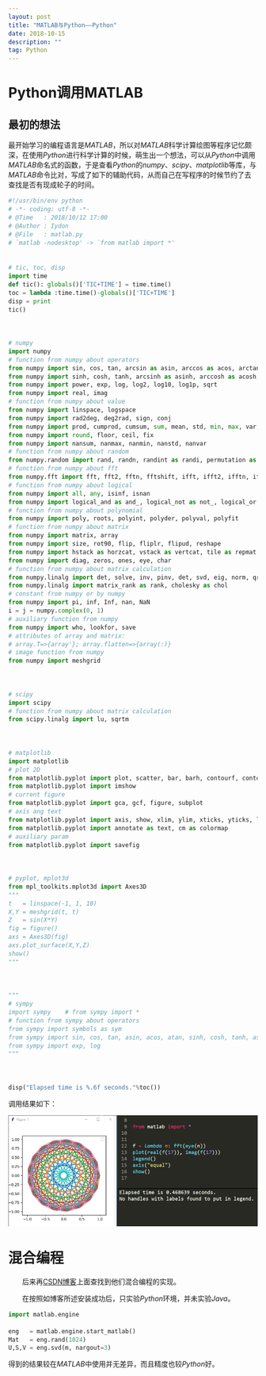 ```yaml
---
layout: post
title: "MATLAB与Python——Python"
date: 2018-10-15
description: ""
tag: Python
---
```


<script type="text/javascript" async src="https://cdn.mathjax.org/mathjax/latest/MathJax.js?config=TeX-MML-AM_CHTML"> </script>

# Python调用MATLAB

## 最初的想法
最开始学习的编程语言是*MATLAB*，所以对*MATLAB*科学计算绘图等程序记忆颇深，在使用*Python*进行科学计算的时候，萌生出一个想法，可以从*Python*中调用*MATLAB*命名式的函数，于是查看*Python*的*numpy*、*scipy*、*matplotlib*等库，与*MATLAB*命令比对，写成了如下的辅助代码，从而自己在写程序的时候节约了去查找是否有现成轮子的时间。

```Python
#!/usr/bin/env python
# -*- coding: utf-8 -*-
# @Time   : 2018/10/12 17:00
# @Author : Iydon
# @File   : matlab.py
# `matlab -nodesktop' -> `from matlab import *'


# tic, toc, disp
import time
def tic(): globals()['TIC+TIME'] = time.time()
toc = lambda :time.time()-globals()['TIC+TIME']
disp = print
tic()



# numpy
import numpy
# function from numpy about operators
from numpy import sin, cos, tan, arcsin as asin, arccos as acos, arctan as atan, sinc
from numpy import sinh, cosh, tanh, arcsinh as asinh, arccosh as acosh, arctanh as atanh
from numpy import power, exp, log, log2, log10, log1p, sqrt
from numpy import real, imag
# function from numpy about value
from numpy import linspace, logspace
from numpy import rad2deg, deg2rad, sign, conj
from numpy import prod, cumprod, cumsum, sum, mean, std, min, max, var, cov, sort, mod
from numpy import round, floor, ceil, fix
from numpy import nansum, nanmax, nanmin, nanstd, nanvar
# function from numpy about random
from numpy.random import rand, randn, randint as randi, permutation as randperm
# function from numpy about fft
from numpy.fft import fft, fft2, fftn, fftshift, ifft, ifft2, ifftn, ifftshift
# function from numpy about logical
from numpy import all, any, isinf, isnan
from numpy import logical_and as and_, logical_not as not_, logical_or as or_, logical_xor as xor_
# function from numpy about polynomial
from numpy import poly, roots, polyint, polyder, polyval, polyfit
# function from numpy about matrix
from numpy import matrix, array
from numpy import size, rot90, flip, fliplr, flipud, reshape
from numpy import hstack as horzcat, vstack as vertcat, tile as repmat
from numpy import diag, zeros, ones, eye, char
# function from numpy about matrix calculation
from numpy.linalg import det, solve, inv, pinv, det, svd, eig, norm, qr, cond
from numpy.linalg import matrix_rank as rank, cholesky as chol
# constant from numpy or by numpy
from numpy import pi, inf, Inf, nan, NaN
i = j = numpy.complex(0, 1)
# auxiliary function from numpy
from numpy import who, lookfor, save
# attributes of array and matrix:
# array.T=>{array'}; array.flatten=>{array(:)}
# image function from numpy
from numpy import meshgrid



# scipy
import scipy
# function from numpy about matrix calculation
from scipy.linalg import lu, sqrtm



# matplotlib
import matplotlib
# plot 2D
from matplotlib.pyplot import plot, scatter, bar, barh, contourf, contour, pie, hist, spy, polar
from matplotlib.pyplot import imshow
# current figure
from matplotlib.pyplot import gca, gcf, figure, subplot
# axis ang text
from matplotlib.pyplot import axis, show, xlim, ylim, xticks, yticks, legend, grid
from matplotlib.pyplot import annotate as text, cm as colormap
# auxiliary param
from matplotlib.pyplot import savefig



# pyplot, mplot3d
from mpl_toolkits.mplot3d import Axes3D
"""
t   = linspace(-1, 1, 10)
X,Y = meshgrid(t, t)
Z   = sin(X*Y)
fig = figure()
axs = Axes3D(fig)
axs.plot_surface(X,Y,Z)
show()
"""



"""
# sympy
import sympy    # from sympy import *
# function from sympy about operators
from sympy import symbols as sym
from sympy import sin, cos, tan, asin, acos, atan, sinh, cosh, tanh, asinh, acosh, atanh
from sympy import exp, log
"""



disp("Elapsed time is %.6f seconds."%toc())

```
调用结果如下：

![](/images/posts/2018-10-15-hun-bian-1.png)

# 混合编程

&emsp;&emsp;后来再[CSDN博客](https://blog.csdn.net/baidu_32134295/article/details/52926284)上面查找到他们混合编程的实现。  

&emsp;&emsp;在按照如博客所述安装成功后，只实验*Python*环境，并未实验*Java*。
```Python
import matlab.engine

eng   = matlab.engine.start_matlab()
Mat   = eng.rand(1024)
U,S,V = eng.svd(m, nargout=3)
```
得到的结果较在*MATLAB*中使用并无差异，而且精度也较*Python*好。
